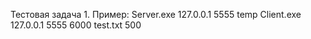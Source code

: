 Тестовая задача 1.
Пример:
	Server.exe 127.0.0.1 5555 temp
	Client.exe 127.0.0.1 5555 6000 test.txt 500

